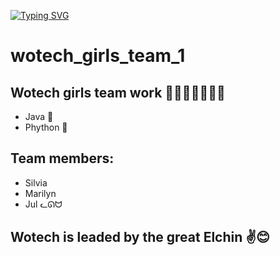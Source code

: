 [![Typing SVG](https://readme-typing-svg.demolab.com?font=ubuntu&weight=600&size=30&pause=1000&color=EA60F7&random=false&width=435&lines=WoTech+Girls+Team)](https://git.io/typing-svg)


# wotech_girls_team_1

## Wotech girls team work 🤩👩‍💻👩‍💻👩‍💻
- Java 🐬
- Phython 🐍
  
## Team members:

- Silvia
- Marilyn
- Jul ᓚᘏᗢ

## Wotech is leaded by the great Elchin ✌️😊
